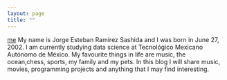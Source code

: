 ```yaml
---
layout: page
title: ""
---
```

[me](/assets/me.JPG)
My name is Jorge Esteban Ramírez Sashida and I was born in June 27, 2002. I am currently studying data science at Tecnológico Mexicano Autónomo de México. My favourite things in life are music, the ocean,chess, sports, my family and my pets. In this blog I will share music, movies, programming projects and anything that I may find interesting.
